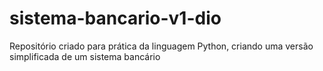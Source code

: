 # sistema-bancario-v1-dio
Repositório criado para prática da linguagem Python, criando uma versão simplificada de um sistema bancário
